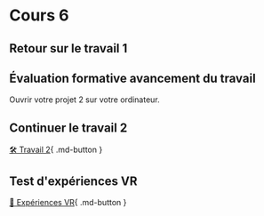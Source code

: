 # Cours 6
## Retour sur le travail 1

## Évaluation formative avancement du travail
Ouvrir votre projet 2 sur votre ordinateur.   

## Continuer le travail 2
[🛠️ Travail 2](./travaux/travail2.md){ .md-button } 

## Test d'expériences VR
[🔎 Expériences VR](./installation/experiences.md){ .md-button } 
